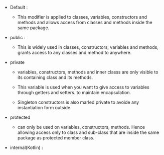 - Default : 
	- This modifier is applied to classes, variables, constructors and methods and allows access from classes and methods inside the same package.

- public : 
	- This is widely used in classes, constructors, variables and methods, grants access to any classes and method to anywhere. 

- private 
	- variables, constructors, methods and inner classs are only visible to its containing class and its methods.

	- This variable is used when you want to give access to variables through getters and setters. to maintain encapsulation.

	- Singleton constructors is also marled private to avoide any instantiation form outside. 

- protected 
	- can only be used on variables, constructors, methods. Hence allowing access only to class and sub-class that are inside the same package as protected member class.

- internal(Kotlin) :